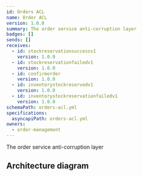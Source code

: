 ```yaml
---
id: Orders ACL
name: Order ACL
version: 1.0.0
summary: The order service anti-corruption layer
badges: []
sends: []
receives:
  - id: stockreservationsuccessv1
    version: 1.0.0
  - id: stockreservationfailedv1
    version: 1.0.0
  - id: confirmorder
    version: 1.0.0
  - id: inventorystockreservedv1
    version: 1.0.0
  - id: inventorystockreservationfailedv1
    version: 1.0.0
schemaPath: orders-acl.yml
specifications:
  asyncapiPath: orders-acl.yml
owners:
  - order-management
---
```

The order service anti-corruption layer  

## Architecture diagram
<NodeGraph />
